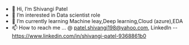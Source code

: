 - 👋 Hi, I’m Shivangi Patel
- 👀 I’m interested in Data scientist role
- 🌱 I’m currently learning Machine leay,Deep learning,Cloud (azure),EDA
- 📫 How to reach me ...
@ patel.shivangi198@yahoo.com,
LinkedIn -- https://www.linkedin.com/in/shivangi-patel-9368861b0





